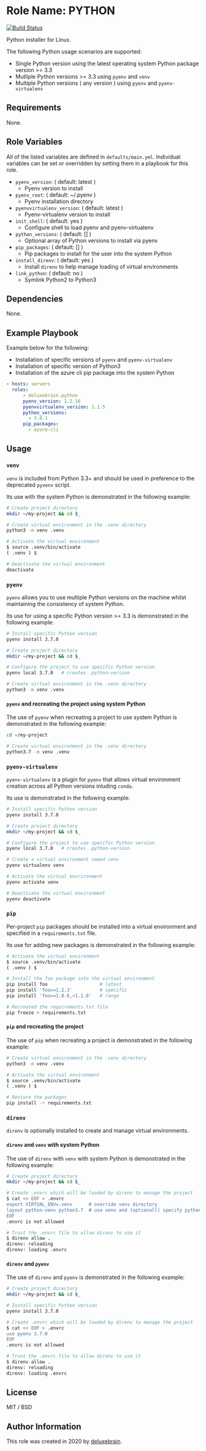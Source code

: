 # Role Name: PYTHON

[![Build Status](https://travis-ci.org/deluxebrain/ansible-role-python.svg?branch=master)](https://travis-ci.org/deluxebrain/ansible-role-python)

Python installer for Linux.

The following Python usage scenarios are supported:

- Single Python version using the latest operating system Python package version >= 3.3
- Mutliple Python versions >= 3.3 using `pyenv` and `venv`
- Multiple Python versions ( any version ) using `pyenv` and `pyenv-virtualenv`

## Requirements

None.

## Role Variables

All of the listed variables are defined in `defaults/main.yml`.
Individual variables can be set or overridden by setting them in a playbook for this role.

- `pyenv_version`: ( default: latest )
  - Pyenv version to install
- `pyenv_root`: ( default: ~/.pyenv )
  - Pyenv installation directory
- `pyenvvirtualenv_version`: ( default: latest )
  - Pyenv-virtualenv version to install
- `init_shell`: ( default: yes )
  - Configure shell to load pyenv and pyenv-virtualenv
- `python_versions`: ( default: [] )
  - Optional array of Python versions to install via pyenv
- `pip_packages`: ( default: [] )
  - Pip packages to install for the user into the system Python
- `install_direnv`: ( default: yes )
  - Install `direnv` to help manage loading of virtual environments
- `link_python`: ( default: no )
  - Symlink Python2 to Python3

## Dependencies

None.

## Example Playbook

Example below for the following:

- Installation of specific versions of `pyenv` and `pyenv-virtualenv`
- Installation of specific version of Python3
- Installation of the azure cli pip package into the system Python

```yaml
- hosts: servers
  roles:
      - deluxebrain.python
      pyenv_version: 1.2.16
      pyenvvirtualenv_version: 1.1.5
      python_versions:
        - 3.8.1
      pip_packages:
        - azure-cli
```

## Usage

### `venv`

`venv` is included from Python 3.3+ and should be used in preference to the deprecated `pyvenv` script.

Its use with the system Python is demonstrated in the following example:

```sh
# Create project directory
mkdir ~/my-project && cd $_

# Create virtual environment in the .venv directory
python3 -m venv .venv

# Activate the virtual environment
$ source .venv/bin/activate
( .venv ) $

# Deactivate the virtual environment
deactivate
```

### `pyenv`

`pyenv` allows you to use multiple Python versions on the machine
whilst maintaining the consistency of system Python.

Its use for using a specific Python version >= 3.3 is demonstrated in the following example:

```sh
# Install specific Python version
pyenv install 3.7.0

# Create project directory
mkdir ~/my-project && cd $_

# Configure the project to use specific Python version
pyenv local 3.7.0   # creates .python-version

# Create virtual environment in the .venv directory
python3 -m venv .venv
```

#### `pyenv` and recreating the project using system Python

The use of `pyenv` when recreating a project to use system Python
is demonstrated in the following example:

```sh
cd ~/my-project

# Create virtual environment in the .venv directory
python3.7 -m venv .venv
```

### `pyenv-virtualenv`

`pyenv-virtualenv` is a plugin for `pyenv` that allows virtual environment creation across all Python versions
inluding `conda`.

Its use is demonstrated in the following example:

```sh
# Install specific Python version
pyenv install 3.7.0

# Create project directory
mkdir ~/my-project && cd $_

# Configure the project to use specific Python version
pyenv local 3.7.0   # creates .python-version

# Create a virtual environment named venv
pyenv virtualenv venv

# Activate the virtual envrironment
pyenv activate venv

# Deactivate the virtual environment
pyenv deactivate
```

### `pip`

Per-project `pip` packages should be installed into a virtual environment
and specified in a `requirements.txt` file.

Its use for adding new packages is demonstrated in the following example:

```sh
# Activate the virtual environment
$ source .venv/bin/activate
( .venv ) $

# Install the foo package into the virtual environment
pip install foo                   # latest
pip install 'foo==1.2.3'          # specific
pip install 'foo>=1.0.0,<1.1.0'   # range

# Recreated the requirements.txt file
pip freeze > requirements.txt
```

#### `pip` and recreating the project

The use of `pip` when recreating a project is demonstrated in the following example:

```sh
# Create virtual environment in the .venv directory
python3 -m venv .venv

# Activate the virtual environment
$ source .venv/bin/activate
( .venv ) $

# Restore the packages
pip install -r requirements.txt
```

### `direnv`

`direnv` is optionally installed to create and manage virtual environments.

#### `direnv` and `venv` with system Python

The use of `direnv` with `venv` with system Python is demonstrated in the following example:

```sh
# Create project directory
mkdir ~/my-project && cd $_

# Create .envrc which will be loaded by direnv to manage the project
$ cat << EOF > .envrc
export VIRTUAL_ENV=.venv      # override venv directory
layout python-venv python3.7  # use venv and (optionall) specify python version
EOF
.envrc is not allowed

# Trust the .envrc file to allow direnv to use it
$ direnv allow .
direnv: reloading
direnv: loading .envrc
```

#### `direnv` and `pyenv`

The use of `direnv` and `pyenv` is demonstrated in the following example:

```sh
# Create project directory
mkdir ~/my-project && cd $_

# Install specific Python version
pyenv install 3.7.0

# Create .envrc which will be loaded by direnv to manage the project
$ cat << EOF > .envrc
use pyenv 3.7.0
EOF
.envrc is not allowed

# Trust the .envrc file to allow direnv to use it
$ direnv allow .
direnv: reloading
direnv: loading .envrc
```

## License

MIT / BSD

## Author Information

This role was created in 2020 by [deluxebrain](https://www.deluxebrain.com/).
